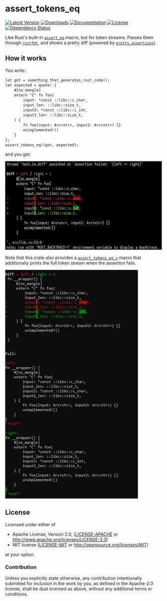 # assert_tokens_eq

[![Latest Version](https://img.shields.io/crates/v/assert_tokens_eq.svg)][`assert_tokens_eq`]
[![Downloads](https://img.shields.io/crates/d/assert_tokens_eq.svg)][`assert_tokens_eq`]
[![Documentation](https://docs.rs/assert_tokens_eq/badge.svg)][`assert_tokens_eq`/docs]
[![License](https://img.shields.io/crates/l/assert_tokens_eq.svg)][`assert_tokens_eq`/license]
[![Dependency Status](https://deps.rs/repo/github/JohnScience/assert_tokens_eq/status.svg)][`assert_tokens_eq`/dep_status]

Like Rust's built-in [`assert_eq`] macro, but for token streams.
Passes them through [`rustfmt`], and shows a pretty diff (powered by [`pretty_assertions`]).

## How it works

You write:

```rust, ignore
let got = something_that_generates_rust_code();
let expected = quote! {
    #[no_mangle]
    extern "C" fn foo(
        input: *const ::libc::c_char,
        input_len: ::libc::size_t,
        input3: *const ::libc::c_int,
        input3_len: ::libc::size_t,
    ) {
        fn foo(input: Arc<str>, input2: Arc<str>) {}
        unimplemented!()
    }
};
assert_tokens_eq!(got, expected);
```

and you get:

![Screenshot of `assert_token_eq!` output](./screenshot.png)

Note that this crate also provides a [`assert_tokens_eq_v`] macro that additionally prints the full token stream when the assertion fails.

![Screenshot of `assert_token_eq_v!` output](./screenshot2.png)

## License

Licensed under either of

* Apache License, Version 2.0, ([LICENSE-APACHE](LICENSE-APACHE) or <http://www.apache.org/licenses/LICENSE-2.0>)
* MIT license ([LICENSE-MIT](LICENSE-MIT) or <http://opensource.org/licenses/MIT>)

at your option.

### Contribution

Unless you explicitly state otherwise, any contribution intentionally
submitted for inclusion in the work by you, as defined in the Apache-2.0
license, shall be dual licensed as above, without any additional terms or
conditions.

[`assert_eq`]: https://doc.rust-lang.org/std/macro.assert_eq.html
[`pretty_assertions`]: https://crates.io/crates/pretty_assertions
[`rustfmt`]: https://github.com/rust-lang/rustfmt#rustfmt----
[`assert_tokens_eq_v`]: https://docs.rs/assert_tokens_eq/latest/assert_tokens_eq/macro.assert_tokens_eq_v.html
[`assert_tokens_eq`]: https://crates.io/crates/assert_tokens_eq
[`assert_tokens_eq`/docs]: https://docs.rs/assert_tokens_eq
[`assert_tokens_eq`/license]: https://github.com/JohnScience/assert_tokens_eq#license
[`assert_tokens_eq`/dep_status]: https://deps.rs/repo/github/JohnScience/assert_tokens_eq
